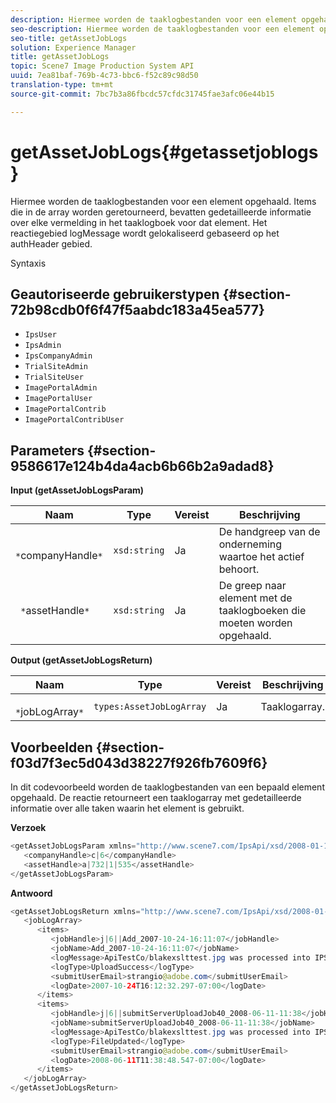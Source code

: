 ```yaml
---
description: Hiermee worden de taaklogbestanden voor een element opgehaald. Items die in de array worden geretourneerd, bevatten gedetailleerde informatie over elke vermelding in het taaklogboek voor dat element. Het reactiegebied logMessage wordt gelokaliseerd gebaseerd op het authHeader gebied.
seo-description: Hiermee worden de taaklogbestanden voor een element opgehaald. Items die in de array worden geretourneerd, bevatten gedetailleerde informatie over elke vermelding in het taaklogboek voor dat element. Het reactiegebied logMessage wordt gelokaliseerd gebaseerd op het authHeader gebied.
seo-title: getAssetJobLogs
solution: Experience Manager
title: getAssetJobLogs
topic: Scene7 Image Production System API
uuid: 7ea81baf-769b-4c73-bbc6-f52c89c98d50
translation-type: tm+mt
source-git-commit: 7bc7b3a86fbcdc57cfdc31745fae3afc06e44b15

---
```



# getAssetJobLogs{#getassetjoblogs}

Hiermee worden de taaklogbestanden voor een element opgehaald. Items die in de array worden geretourneerd, bevatten gedetailleerde informatie over elke vermelding in het taaklogboek voor dat element. Het reactiegebied logMessage wordt gelokaliseerd gebaseerd op het authHeader gebied.

Syntaxis

## Geautoriseerde gebruikerstypen {#section-72b98cdb0f6f47f5aabdc183a45ea577}

* `IpsUser`
* `IpsAdmin`
* `IpsCompanyAdmin`
* `TrialSiteAdmin`
* `TrialSiteUser`
* `ImagePortalAdmin`
* `ImagePortalUser`
* `ImagePortalContrib`
* `ImagePortalContribUser`

## Parameters {#section-9586617e124b4da4acb6b66b2a9adad8}

**Input (getAssetJobLogsParam)**

| Naam | Type | Vereist | Beschrijving |
|---|---|---|---|
| ` *`companyHandle`*` | `xsd:string` | Ja | De handgreep van de onderneming waartoe het actief behoort. |
| ` *`assetHandle`*` | `xsd:string` | Ja | De greep naar element met de taaklogboeken die moeten worden opgehaald. |

**Output (getAssetJobLogsReturn)**

| Naam | Type | Vereist | Beschrijving |
|---|---|---|---|
| ` *`jobLogArray`*` | `types:AssetJobLogArray` | Ja | Taaklogarray. |

## Voorbeelden {#section-f03d7f3ec5d043d38227f926fb7609f6}

In dit codevoorbeeld worden de taaklogbestanden van een bepaald element opgehaald. De reactie retourneert een taaklogarray met gedetailleerde informatie over alle taken waarin het element is gebruikt.

**Verzoek**

```java
<getAssetJobLogsParam xmlns="http://www.scene7.com/IpsApi/xsd/2008-01-15">
   <companyHandle>c|6</companyHandle>
   <assetHandle>a|732|1|535</assetHandle>
</getAssetJobLogsParam>
```

**Antwoord**

```java
<getAssetJobLogsReturn xmlns="http://www.scene7.com/IpsApi/xsd/2008-01-15">
   <jobLogArray>
      <items>
         <jobHandle>j|6||Add_2007-10-24-16:11:07</jobHandle>
         <jobName>Add_2007-10-24-16:11:07</jobName>
         <logMessage>ApiTestCo/blakexslttest.jpg was processed into IPS</logMessage>
         <logType>UploadSuccess</logType>
         <submitUserEmail>strangio@adobe.com</submitUserEmail>
         <logDate>2007-10-24T16:12:32.297-07:00</logDate>
      </items>
      <items>
         <jobHandle>j|6||submitServerUploadJob40_2008-06-11-11:38</jobHandle>
         <jobName>submitServerUploadJob40_2008-06-11-11:38</jobName>
         <logMessage>ApiTestCo/blakexslttest.jpg was processed into IPS.</logMessage>
         <logType>FileUpdated</logType>
         <submitUserEmail>strangio@adobe.com</submitUserEmail>
         <logDate>2008-06-11T11:38:48.547-07:00</logDate>
      </items>
   </jobLogArray>
</getAssetJobLogsReturn>
```

